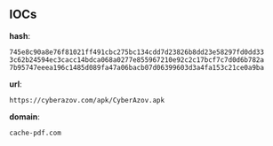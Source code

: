 
## IOCs

__hash__:

```text
745e8c90a8e76f81021ff491cbc275bc134cdd7d23826b8dd23e58297fd0dd33
3c62b24594ec3cacc14bdca068a0277e855967210e92c2c17bcf7c7d0d6b782a
7b95747eeea196c1485d089fa47a06bacb07d06399603d3a4fa153c21ce0a9ba
```
__url__:

```text
https://cyberazov.com/apk/CyberAzov.apk
```
__domain__:

```text
cache-pdf.com
```